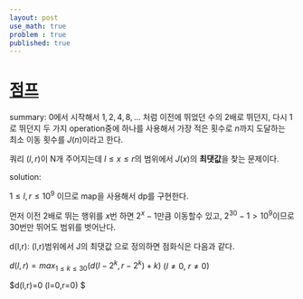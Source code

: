 ```yaml
---
layout: post
use_math: true
problem : true
published: true
---
```

# [점프](https://www.acmicpc.net/problem/17613)

summary:
0에서 시작해서 $1,2,4,8,\dots$ 처럼 이전에 뛰었던 수의 2배로 뛰던지, 다시 1로 뛰던지 두 가지 operation중에 하나를 사용해서 가장 적은 횟수로 $n$까지 도달하는 최소 이동 횟수를 $J(n)$이라고 한다.

쿼리 $(l,r)$이 N개 주어지는데 $l\leq x \leq r$의 범위에서 $J(x)$의 **최댓값**을 찾는 문제이다. 

solution:

$1 \leq l,r \leq 10^9$ 이므로 map을 사용해서 dp를 구현한다.

먼저 이전 2배로 뛰는 행위를 $x$번 하면 $2^x-1$만큼 이동할수 있고, $2^{30}-1>10^9$이므로 30번만 뛰어도 범위를 벗어난다.

d(l,r): (l,r)범위에서 J의 최댓값 으로 정의하면 점화식은 다음과 같다.

$d(l,r)= max_{1\leq k \leq 30}(d(l-2^k,r-2^k)+k)$ ($l \neq 0$, $r \neq 0$)

$d(l,r)=0 (l=0,r=0) $